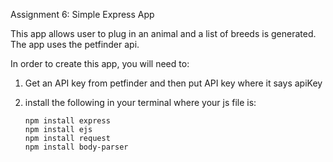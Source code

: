 Assignment 6: Simple Express App

This app allows user to plug in an animal and a list of breeds  is generated.
The app uses the petfinder api.

In order to create this app, you will need to:
  
 1. Get an API key from petfinder and then put API key where it says apiKey
 2. install the following in your terminal where your js file is:
        
        npm install express
        npm install ejs
        npm install request
        npm install body-parser
